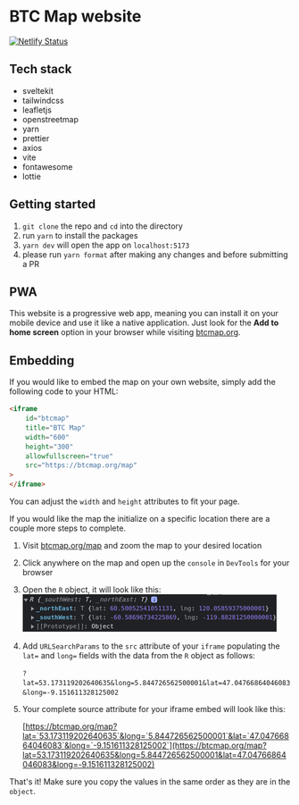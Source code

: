 # BTC Map website

[![Netlify Status](https://api.netlify.com/api/v1/badges/8a9b0504-641c-4975-9e2b-daefe43f93e8/deploy-status)](https://app.netlify.com/sites/btcmap/deploys)

## Tech stack

- sveltekit
- tailwindcss
- leafletjs
- openstreetmap
- yarn
- prettier
- axios
- vite
- fontawesome
- lottie

## Getting started

1. `git clone` the repo and `cd` into the directory
2. run `yarn` to install the packages
3. `yarn dev` will open the app on `localhost:5173`
4. please run `yarn format` after making any changes and before submitting a PR

## PWA

This website is a progressive web app, meaning you can install it on your mobile device and use it like a native application. Just look for the **Add to home screen** option in your browser while visiting [btcmap.org](https://btcmap.org).

## Embedding

If you would like to embed the map on your own website, simply add the following code to your HTML:

```html
<iframe
	id="btcmap"
	title="BTC Map"
	width="600"
	height="300"
	allowfullscreen="true"
	src="https://btcmap.org/map"
>
</iframe>
```

You can adjust the `width` and `height` attributes to fit your page.

If you would like the map the initialize on a specific location there are a couple more steps to complete.

1. Visit [btcmap.org/map](https://btcmap.org/map) and zoom the map to your desired location
2. Click anywhere on the map and open up the `console` in `DevTools` for your browser
3. Open the `R` object, it will look like this:
   ![Example object](/static/images/object-example.png 'Example object')
4. Add `URLSearchParams` to the `src` attribute of your `iframe` populating the `lat=` and `long=` fields with the data from the `R` object as follows:

   `?lat=53.173119202640635&long=5.844726562500001&lat=47.04766864046083&long=-9.151611328125002`

5. Your complete source attribute for your iframe embed will look like this:

   [https://btcmap.org/map?lat=`53.173119202640635`&long=`5.844726562500001`&lat=`47.04766864046083`&long=`-9.151611328125002`](https://btcmap.org/map?lat=53.173119202640635&long=5.844726562500001&lat=47.04766864046083&long=-9.151611328125002)

That's it! Make sure you copy the values in the same order as they are in the `object`.
